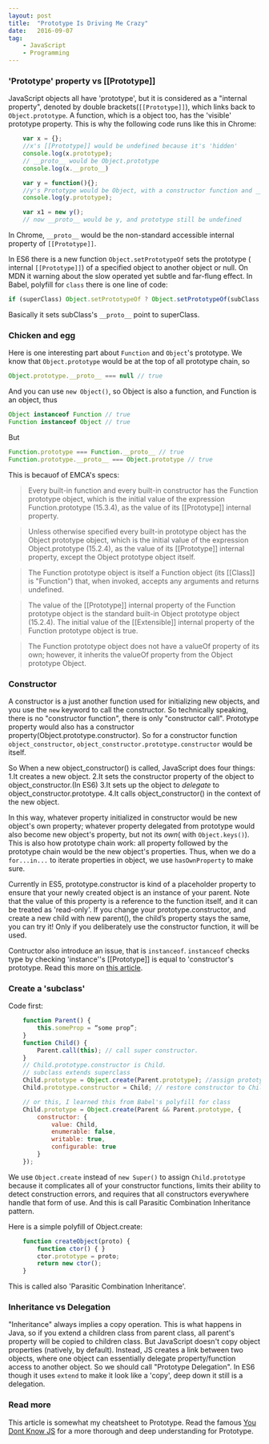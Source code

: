 ```yaml
---
layout: post
title:  "Prototype Is Driving Me Crazy"
date:   2016-09-07
tag:    
    - JavaScript 
    - Programming
---
```


### 'Prototype' property vs [[Prototype]]
JavaScript objects all have 'prototype', but it is considered as a "internal property", denoted by double brackets(`[[Prototype]]`), which links back to `Object.prototype`. A function, which is a object too, has the 'visible' prototype property. This is why the following code runs like this in Chrome:

```javascript
    var x = {};
    //x's [[Prototype]] would be undefined because it's 'hidden'
    console.log(x.prototype);
    // __proto__ would be Object.prototype 
    console.log(x.__proto__)

    var y = function(){};
    //y's Prototype would be Object, with a constructor function and __proto__
    console.log(y.prototype);

    var x1 = new y();
    // now __proto__ would be y, and prototype still be undefined
```

In Chrome, `__proto__` would be the non-standard accessible internal property of `[[Prototype]]`.

In ES6 there is a new function `Object.setPrototypeOf` sets the prototype ( internal `[[Prototype]]`) of a specified object to another object or null. On MDN it warning about the slow operated yet subtle and far-flung effect. In Babel, polyfill for `class` there is one line of code:

```javascript
if (superClass) Object.setPrototypeOf ? Object.setPrototypeOf(subClass, superClass) : subClass.__proto__ = superClass
```

Basically it sets subClass's `__proto__` point to superClass.

### Chicken and egg

Here is one interesting part about `Function` and `Object`'s prototype. We know that `Object.prototype` would be at the top of all prototype chain, so 
```javascript
Object.prototype.__proto__ === null // true
```
And you can use `new Object()`, so Object is also a function, and Function is an object, thus
```javascript
Object instanceof Function // true
Function instanceof Object // true
```
But
```javascript
Function.prototype === Function.__proto__ // true
Function.prototype.__proto__ === Object.prototype // true
```
This is becauof of EMCA's specs:
>Every built-in function and every built-in constructor has the Function prototype object, which is the initial value of the expression Function.prototype (15.3.4), as the value of its [[Prototype]] internal property.

>Unless otherwise specified every built-in prototype object has the Object prototype object, which is the initial value of the expression Object.prototype (15.2.4), as the value of its [[Prototype]] internal property, except the Object prototype object itself.

>The Function prototype object is itself a Function object (its [[Class]] is "Function") that, when invoked, accepts any arguments and returns undefined.

>The value of the [[Prototype]] internal property of the Function prototype object is the standard built-in Object prototype object (15.2.4). The initial value of the [[Extensible]] internal property of the Function prototype object is true.

>The Function prototype object does not have a valueOf property of its own; however, it inherits the valueOf property from the Object prototype Object.


### Constructor
A constructor is a just another function used for initializing new objects, and you use the `new` keyword to call the constructor. So technically speaking, there is no "constructor function", there is only "constructor call". Prototype property would also has a constructor property(Object.prototype.constructor). So for a constructor function  `object_constructor`, `object_constructor.prototype.constructor` would be itself.

So When a new object_constructor() is called, JavaScript does four things:
1.It creates a new object.
2.It sets the constructor property of the object to object_constructor.(In ES6)
3.It sets up the object to *delegate* to object_constructor.prototype.
4.It calls object_constructor() in the context of the new object.

In this way, whatever property initialized in constructor would be new object's own property; whatever property delegated from prototype would also become new object's property, but not its *own*( with `Object.keys()`). This is also how prototype chain work: all property followed by the prototype chain would be the new object's properties. Thus, when we do a `for...in...` to iterate properties in object, we use `hasOwnProperty` to make sure.

Currently in ES5, prototype.constructor is kind of a placeholder property to ensure that your newly created object is an instance of your parent. Note that the value of this property is a reference to the function itself, and it can be treated as 'read-only'.  If you change your prototype.constructor,  and create a new child with new parent(), the child’s property stays the same, you can try it! Only if you deliberately use the constructor function, it will be used. 

Contructor also introduce an issue, that is `instanceof`. `instanceof` checks type by checking 'instance''s [[Prototype]] is equal to 'constructor's prototype. Read this more on [this article](https://medium.com/javascript-scene/javascript-factory-functions-vs-constructor-functions-vs-classes-2f22ceddf33e#.av1qtyvf9).

### Create a 'subclass'
Code first:

```javascript
    function Parent() {
        this.someProp = “some prop”;
    }
    function Child() {
        Parent.call(this); // call super constructor.
    }
    // Child.prototype.constructor is Child.
    // subclass extends superclass
    Child.prototype = Object.create(Parent.prototype); //assign prototype, but overwrite Child.prototype.constructor to Parent
    Child.prototype.constructor = Child; // restore constructor to Child

    // or this, I learned this from Babel's polyfill for class
    Child.prototype = Object.create(Parent && Parent.prototype, {
        constructor: {
            value: Child,
            enumerable: false,
            writable: true,
            configurable: true
        }
    });
```

We use `Object.create` instead of `new Super()` to assign `Child.prototype` because it complicates all of your constructor functions, limits their ability to detect construction errors, and requires that all constructors everywhere handle that form of use. And this is call Parasitic Combination Inheritance pattern.

Here is a simple polyfill of Object.create:

```javascript
    function createObject(proto) {
        function ctor() { }
        ctor.prototype = proto;
        return new ctor();
    }
```
This is called also 'Parasitic Combination Inheritance'.

### Inheritance vs Delegation

"Inheritance" always implies a copy operation. This is what happens in Java, so if you extend a children class from parent class, all parent's property will be copied to children class. But JavaScript doesn't copy object properties (natively, by default). Instead, JS creates a link between two objects, where one object can essentially delegate property/function access to another object. So we should call "Prototype Delegation". In ES6 though it uses `extend` to make it look like a 'copy', deep down it still is a delegation.


### Read more

This article is somewhat my cheatsheet to Prototype. Read the famous [You Dont Know JS](https://github.com/getify/You-Dont-Know-JS/tree/master/this%20%26%20object%20prototypes) for a more thorough and deep understanding for Prototype. 
















